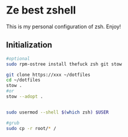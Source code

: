 # Ze best zshell

This is my personal configuration of zsh. Enjoy!

## Initialization
```sh
#optional
sudo rpm-ostree install thefuck zsh git stow

git clone https://xxx ~/dotfiles
cd ~/dotfiles
stow .
#or
stow --adopt .


sudo usermod --shell $(which zsh) $USER

#grub
sudo cp -r root/* /
```
